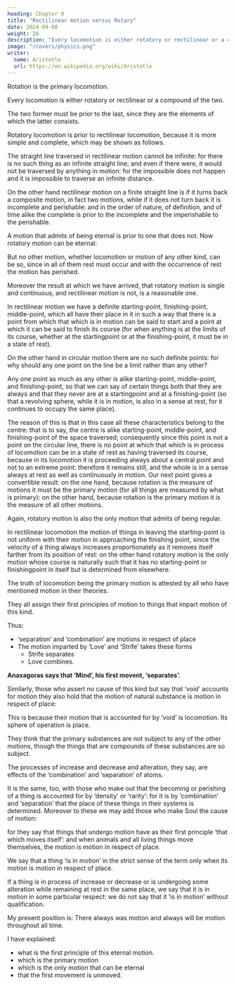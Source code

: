 ```yaml
---
heading: Chapter 9
title: "Rectilinear motion versus Rotary"
date: 2024-09-08
weight: 26
description: "Every locomotion is either rotatory or rectilinear or a compound of the two"
image: "/covers/physics.png"
writer:
  name: Aristotle 
  url: https://en.wikipedia.org/wiki/Aristotle
---
```




Rotation is the primary locomotion. 

Every locomotion is either rotatory or rectilinear or a compound of the two.

The two former must be prior to the last, since they are the elements of which the latter consists.

Rotatory locomotion is prior to rectilinear locomotion, because it is more simple and complete, which may be shown as follows. 

The straight line traversed in rectilinear motion cannot be infinite: for there is no such thing as an infinite straight line; and even if there were, it would not be traversed by anything in motion: for the impossible does not happen and it is impossible to traverse an infinite distance. 

On the other hand rectilinear motion on a finite straight line is if it turns back a composite motion, in fact two motions, while if it does not turn back it is incomplete and perishable: and in the order of nature, of definition, and of time alike the complete is prior to the incomplete and the imperishable to the perishable. 

A motion that admits of being eternal is prior to one that does not. Now rotatory motion can be eternal:

But no other motion, whether locomotion or motion of any other kind, can be so, since in all of them rest must occur and with the occurrence of rest the motion has perished. 

Moreover the result at which we have arrived, that rotatory motion is single and continuous, and rectilinear motion is not, is a reasonable one.

In rectilinear motion we have a definite starting-point, finishing-point, middle-point, which all have their place in it in such a way that there is a point from which that which is in motion can be said to
start and a point at which it can be said to finish its course (for when anything is at the
limits of its course, whether at the startingpoint or at the finishing-point, it must be in a
state of rest).

On the other hand in circular motion there are no such definite points: for why should any one point on the line be a limit rather than any other? 

Any one point as much as any other is alike starting-point, middle-point, and finishing-point, so that we can say of certain things both that they are always and that they never are at a startingpoint and at a  finishing-point (so that a revolving sphere, while it is in motion, is also in a sense at rest, for it continues to occupy the same place). 

The reason of this is that in this case all these characteristics belong to the centre: that is to say, the centre is alike starting-point, middle-point, and finishing-point of the space traversed; consequently since this point is not a point on the circular line, there is no point at which that which is in process of locomotion can be in a state of rest as having traversed its course, because in its locomotion it is proceeding always about a central point and not to an extreme point: therefore it remains still, and the whole is in a sense always at rest as well as continuously in motion. Our next point gives a convertible result: on the one hand, because rotation is the measure of motions it must be the primary motion (for all things are measured by what is primary): on the other hand, because rotation is the primary motion it is the measure of all other motions. 

Again, rotatory motion is also the only motion that admits of being regular.

In rectilinear locomotion the motion of things in leaving the starting-point is not uniform with their motion in approaching the finishing point, since the velocity of a thing always increases proportionately as it removes itself farther from its position of rest: on the other hand rotatory motion is the only motion whose course is naturally such that it has no starting-point or finishingpoint in itself but is determined from elsewhere.

The truth of locomotion being the primary motion is attested by all who have mentioned motion in their theories.

They all assign their first principles of motion to things that impart motion of this kind. 

Thus:
- ‘separation’ and ‘combination’ are motions in respect of place
- The motion imparted by ‘Love’ and ‘Strife’ takes these forms
  - Strife separates
  - Love combines. 

**Anaxagoras says that ‘Mind’, his first movent, ‘separates’.**

Similarly, those who assert no cause of this kind but say that ‘void’ accounts for motion they also hold that the motion of natural substance is motion in respect of place: 

This is because their motion that is accounted for by ‘void’ is locomotion. Its sphere of operation is place.

They think that the primary substances are not subject to any of the other motions, though the things that are compounds of these substances are so subject.

The processes of increase and decrease and alteration, they say, are effects of the ‘combination’ and ‘separation’ of atoms.

It is the same, too, with those who make out that the becoming or perishing of a thing is accounted for by
‘density’ or ‘rarity’: for it is by ‘combination’ and ‘separation’ that the place of these
things in their systems is determined. Moreover to these we may add those who make
Soul the cause of motion: 

for they say that things that undergo motion have as their first
principle ‘that which moves itself’: and when animals and all living things move
themselves, the motion is motion in respect of place. 

We say that a thing ‘is in motion’ in the strict sense of the term only when its motion is motion in respect of place.

If a thing is in process of increase or decrease or is undergoing some alteration while remaining at rest in the same place, we say that it is in motion in some particular respect: we do not say that it ‘is in motion’ without qualification. 

My present position is: There always was motion and always will be motion throughout all time.

I have explained:
- what is the first principle of this eternal motion.
- which is the primary motion
- which is the only motion that can be eternal
- that the first movement is unmoved.

